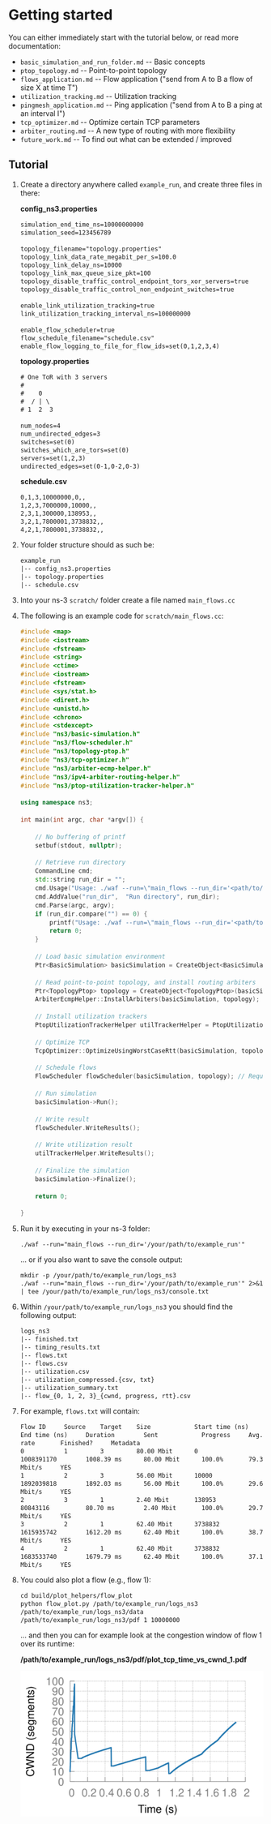 # Getting started

You can either immediately start with the tutorial below, or read more documentation:

* `basic_simulation_and_run_folder.md` -- Basic concepts
* `ptop_topology.md` -- Point-to-point topology
* `flows_application.md` -- Flow application ("send from A to B a flow of size X at time T")
* `utilization_tracking.md` -- Utilization tracking
* `pingmesh_application.md` -- Ping application ("send from A to B a ping at an interval I")
* `tcp_optimizer.md` -- Optimize certain TCP parameters
* `arbiter_routing.md` -- A new type of routing with more flexibility
* `future_work.md` -- To find out what can be extended / improved


## Tutorial

1. Create a directory anywhere called `example_run`, and create three files in there:

   **config_ns3.properties**
   
   ```
   simulation_end_time_ns=10000000000
   simulation_seed=123456789
   
   topology_filename="topology.properties"
   topology_link_data_rate_megabit_per_s=100.0
   topology_link_delay_ns=10000
   topology_link_max_queue_size_pkt=100
   topology_disable_traffic_control_endpoint_tors_xor_servers=true
   topology_disable_traffic_control_non_endpoint_switches=true
   
   enable_link_utilization_tracking=true
   link_utilization_tracking_interval_ns=100000000
   
   enable_flow_scheduler=true
   flow_schedule_filename="schedule.csv"
   enable_flow_logging_to_file_for_flow_ids=set(0,1,2,3,4)
   ```
   
   **topology.properties**
   
   ```
   # One ToR with 3 servers
   #
   #    0
   #  / | \
   # 1  2  3
   
   num_nodes=4
   num_undirected_edges=3
   switches=set(0)
   switches_which_are_tors=set(0)
   servers=set(1,2,3)
   undirected_edges=set(0-1,0-2,0-3)
   ```
   
   **schedule.csv**
   
   ```
   0,1,3,10000000,0,,
   1,2,3,7000000,10000,,
   2,3,1,300000,138953,,
   3,2,1,7800001,3738832,,
   4,2,1,7800001,3738832,,
   ```
   
2. Your folder structure should as such be:

   ```
   example_run
   |-- config_ns3.properties
   |-- topology.properties
   |-- schedule.csv
   ```

3. Into your ns-3 `scratch/` folder create a file named `main_flows.cc`

4. The following is an example code for `scratch/main_flows.cc`:

    ```c++
    #include <map>
    #include <iostream>
    #include <fstream>
    #include <string>
    #include <ctime>
    #include <iostream>
    #include <fstream>
    #include <sys/stat.h>
    #include <dirent.h>
    #include <unistd.h>
    #include <chrono>
    #include <stdexcept>
    #include "ns3/basic-simulation.h"
    #include "ns3/flow-scheduler.h"
    #include "ns3/topology-ptop.h"
    #include "ns3/tcp-optimizer.h"
    #include "ns3/arbiter-ecmp-helper.h"
    #include "ns3/ipv4-arbiter-routing-helper.h"
    #include "ns3/ptop-utilization-tracker-helper.h"
    
    using namespace ns3;
    
    int main(int argc, char *argv[]) {
    
        // No buffering of printf
        setbuf(stdout, nullptr);
        
        // Retrieve run directory
        CommandLine cmd;
        std::string run_dir = "";
        cmd.Usage("Usage: ./waf --run=\"main_flows --run_dir='<path/to/run/directory>'\"");
        cmd.AddValue("run_dir",  "Run directory", run_dir);
        cmd.Parse(argc, argv);
        if (run_dir.compare("") == 0) {
            printf("Usage: ./waf --run=\"main_flows --run_dir='<path/to/run/directory>'\"");
            return 0;
        }
    
        // Load basic simulation environment
        Ptr<BasicSimulation> basicSimulation = CreateObject<BasicSimulation>(run_dir);
    
        // Read point-to-point topology, and install routing arbiters
        Ptr<TopologyPtop> topology = CreateObject<TopologyPtop>(basicSimulation, Ipv4ArbiterRoutingHelper());
        ArbiterEcmpHelper::InstallArbiters(basicSimulation, topology);
    
        // Install utilization trackers
        PtopUtilizationTrackerHelper utilTrackerHelper = PtopUtilizationTrackerHelper(basicSimulation, topology);
    
        // Optimize TCP
        TcpOptimizer::OptimizeUsingWorstCaseRtt(basicSimulation, topology->GetWorstCaseRttEstimateNs());
    
        // Schedule flows
        FlowScheduler flowScheduler(basicSimulation, topology); // Requires flow_schedule_filename to be present in the configuration
    
        // Run simulation
        basicSimulation->Run();
    
        // Write result
        flowScheduler.WriteResults();
    
        // Write utilization result
        utilTrackerHelper.WriteResults();
    
        // Finalize the simulation
        basicSimulation->Finalize();
    
        return 0;
    
    }
    ```

5. Run it by executing in your ns-3 folder:

   ```
   ./waf --run="main_flows --run_dir='/your/path/to/example_run'"
   ```
   
   ... or if you also want to save the console output:
   
   ```
   mkdir -p /your/path/to/example_run/logs_ns3
   ./waf --run="main_flows --run_dir='/your/path/to/example_run'" 2>&1 | tee /your/path/to/example_run/logs_ns3/console.txt
   ```
   
6. Within `/your/path/to/example_run/logs_ns3` you should find the following output:

   ```
   logs_ns3
   |-- finished.txt
   |-- timing_results.txt
   |-- flows.txt
   |-- flows.csv
   |-- utilization.csv
   |-- utilization_compressed.{csv, txt}
   |-- utilization_summary.txt
   |-- flow_{0, 1, 2, 3}_{cwnd, progress, rtt}.csv
   ```
   
7. For example, `flows.txt` will contain:

   ```
   Flow ID     Source    Target    Size            Start time (ns)   End time (ns)     Duration        Sent            Progress     Avg. rate       Finished?     Metadata
   0           1         3         80.00 Mbit      0                 1008391170        1008.39 ms      80.00 Mbit      100.0%       79.3 Mbit/s     YES           
   1           2         3         56.00 Mbit      10000             1892039818        1892.03 ms      56.00 Mbit      100.0%       29.6 Mbit/s     YES           
   2           3         1         2.40 Mbit       138953            80843116          80.70 ms        2.40 Mbit       100.0%       29.7 Mbit/s     YES           
   3           2         1         62.40 Mbit      3738832           1615935742        1612.20 ms      62.40 Mbit      100.0%       38.7 Mbit/s     YES           
   4           2         1         62.40 Mbit      3738832           1683533740        1679.79 ms      62.40 Mbit      100.0%       37.1 Mbit/s     YES           
   ```

8. You could also plot a flow (e.g., flow 1):

   ```
   cd build/plot_helpers/flow_plot
   python flow_plot.py /path/to/example_run/logs_ns3 /path/to/example_run/logs_ns3/data /path/to/example_run/logs_ns3/pdf 1 10000000
   ```
   
   ... and then you can for example look at the congestion window of flow 1 over its runtime:
   
   **/path/to/example_run/logs_ns3/pdf/plot_tcp_time_vs_cwnd_1.pdf**
   
   [![Flow 1: time vs. cwnd](images/tutorial_plot_tcp_time_vs_cwnd_1.png)](images/tutorial_plot_tcp_time_vs_cwnd_1.pdf)
